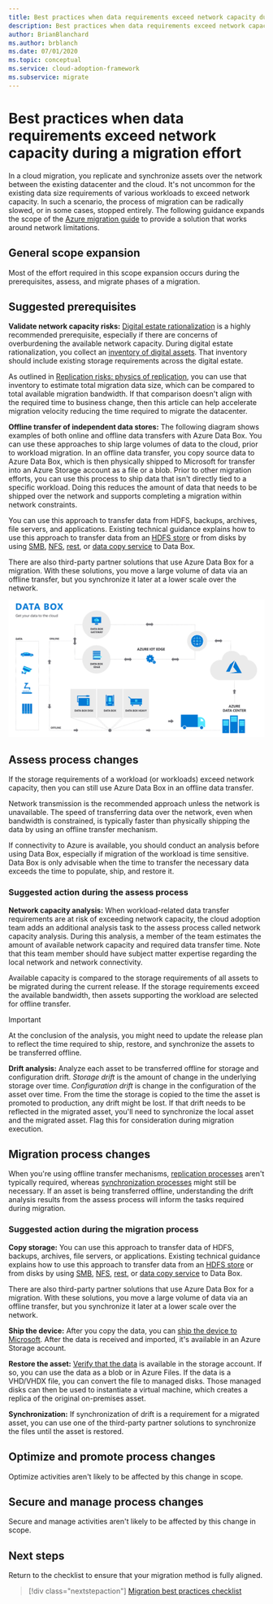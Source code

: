 ```yaml
---
title: Best practices when data requirements exceed network capacity during a migration effort
description: Best practices when data requirements exceed network capacity during a migration effort
author: BrianBlanchard
ms.author: brblanch
ms.date: 07/01/2020
ms.topic: conceptual
ms.service: cloud-adoption-framework
ms.subservice: migrate
---
```


<!-- cSpell:ignore HDFS databox VHDX -->

# Best practices when data requirements exceed network capacity during a migration effort

In a cloud migration, you replicate and synchronize assets over the network between the existing datacenter and the cloud. It's not uncommon for the existing data size requirements of various workloads to exceed network capacity. In such a scenario, the process of migration can be radically slowed, or in some cases, stopped entirely. The following guidance expands the scope of the [Azure migration guide](../azure-migration-guide/index.md) to provide a solution that works around network limitations.

## General scope expansion

Most of the effort required in this scope expansion occurs during the prerequisites, assess, and migrate phases of a migration.

## Suggested prerequisites

**Validate network capacity risks:** [Digital estate rationalization](../../digital-estate/rationalize.md) is a highly recommended prerequisite, especially if there are concerns of overburdening the available network capacity. During digital estate rationalization, you collect an [inventory of digital assets](../../digital-estate/inventory.md). That inventory should include existing storage requirements across the digital estate.

As outlined in [Replication risks: physics of replication](../migration-considerations/migrate/replicate.md#replication-risks---physics-of-replication), you can use that inventory to estimate total migration data size, which can be compared to total available migration bandwidth. If that comparison doesn't align with the required time to business change, then this article can help accelerate migration velocity reducing the time required to migrate the datacenter.

**Offline transfer of independent data stores:** The following diagram shows examples of both online and offline data transfers with Azure Data Box. You can use these approaches to ship large volumes of data to the cloud, prior to workload migration. In an offline data transfer, you copy source data to Azure Data Box, which is then physically shipped to Microsoft for transfer into an Azure Storage account as a file or a blob. Prior to other migration efforts, you can use this process to ship data that isn't directly tied to a specific workload. Doing this reduces the amount of data that needs to be shipped over the network and supports completing a migration within network constraints.

You can use this approach to transfer data from HDFS, backups, archives, file servers, and applications. Existing technical guidance explains how to use this approach to transfer data from an [HDFS store](/azure/storage/blobs/data-lake-storage-migrate-on-premises-hdfs-cluster) or from disks by using [SMB](/azure/databox/data-box-deploy-copy-data), [NFS](/azure/databox/data-box-deploy-copy-data-via-nfs), [rest](/azure/databox/data-box-deploy-copy-data-via-rest), or [data copy service](/azure/databox/data-box-deploy-copy-data-via-copy-service) to Data Box.

There are also third-party partner solutions that use Azure Data Box for a migration. With these solutions, you move a large volume of data via an offline transfer, but you synchronize it later at a lower scale over the network.

![Diagram showing offline and online data transfer with Azure Data Box.](../../_images/migrate/data-box.png)

## Assess process changes

If the storage requirements of a workload (or workloads) exceed network capacity, then you can still use Azure Data Box in an offline data transfer.

Network transmission is the recommended approach unless the network is unavailable. The speed of transferring data over the network, even when bandwidth is constrained, is typically faster than physically shipping the data by using an offline transfer mechanism.

If connectivity to Azure is available, you should conduct an analysis before using Data Box, especially if migration of the workload is time sensitive. Data Box is only advisable when the time to transfer the necessary data exceeds the time to populate, ship, and restore it.

### Suggested action during the assess process

**Network capacity analysis:** When workload-related data transfer requirements are at risk of exceeding network capacity, the cloud adoption team adds an additional analysis task to the assess process called network capacity analysis. During this analysis, a member of the team estimates the amount of available network capacity and required data transfer time. Note that this team member should have subject matter expertise regarding the local network and network connectivity.

Available capacity is compared to the storage requirements of all assets to be migrated during the current release. If the storage requirements exceed the available bandwidth, then assets supporting the workload are selected for offline transfer.

> [!IMPORTANT]
> At the conclusion of the analysis, you might need to update the release plan to reflect the time required to ship, restore, and synchronize the assets to be transferred offline.

**Drift analysis:** Analyze each asset to be transferred offline for storage and configuration drift. *Storage drift* is the amount of change in the underlying storage over time. *Configuration drift* is change in the configuration of the asset over time. From the time the storage is copied to the time the asset is promoted to production, any drift might be lost. If that drift needs to be reflected in the migrated asset, you'll need to synchronize the local asset and the migrated asset. Flag this for consideration during migration execution.

## Migration process changes

When you're using offline transfer mechanisms, [replication processes](../migration-considerations/migrate/replicate.md) aren't typically required, whereas [synchronization processes](../migration-considerations/migrate/replicate.md) might still be necessary. If an asset is being transferred offline, understanding the drift analysis results from the assess process will inform the tasks required during migration.

### Suggested action during the migration process

**Copy storage:** You can use this approach to transfer data of HDFS, backups, archives, file servers, or applications. Existing technical guidance explains how to use this approach to transfer data from an [HDFS store](/azure/storage/blobs/data-lake-storage-migrate-on-premises-hdfs-cluster) or from disks by using [SMB](/azure/databox/data-box-deploy-copy-data), [NFS](/azure/databox/data-box-deploy-copy-data-via-nfs), [rest](/azure/databox/data-box-deploy-copy-data-via-rest), or [data copy service](/azure/databox/data-box-deploy-copy-data-via-copy-service) to Data Box.

There are also third-party partner solutions that use Azure Data Box for a migration. With these solutions, you move a large volume of data via an offline transfer, but you synchronize it later at a lower scale over the network.

**Ship the device:** After you copy the data, you can [ship the device to Microsoft](/azure/databox/data-box-deploy-picked-up). After the data is received and imported, it's available in an Azure Storage account.

**Restore the asset:** [Verify that the data](/azure/databox/data-box-deploy-picked-up#verify-data-upload-to-azure) is available in the storage account. If so, you can use the data as a blob or in Azure Files. If the data is a VHD/VHDX file, you can convert the file to managed disks. Those managed disks can then be used to instantiate a virtual machine, which creates a replica of the original on-premises asset.

**Synchronization:** If synchronization of drift is a requirement for a migrated asset, you can use one of the third-party partner solutions to synchronize the files until the asset is restored.

## Optimize and promote process changes

Optimize activities aren't likely to be affected by this change in scope.

## Secure and manage process changes

Secure and manage activities aren't likely to be affected by this change in scope.

## Next steps

Return to the checklist to ensure that your migration method is fully aligned.

> [!div class="nextstepaction"]
> [Migration best practices checklist](./index.md)